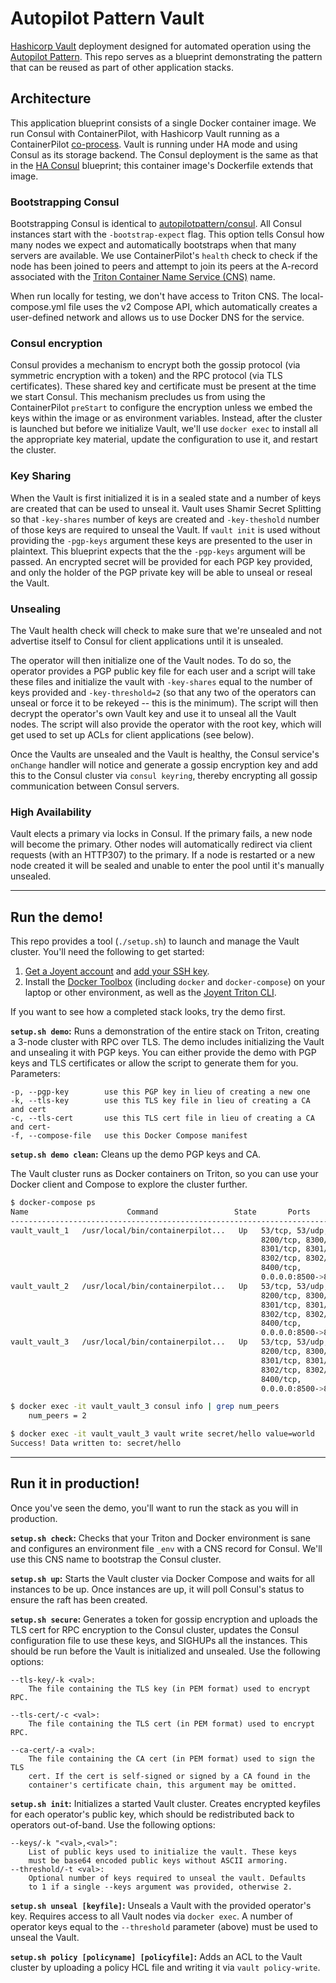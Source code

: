 # Autopilot Pattern Vault

[Hashicorp Vault](https://www.vaultproject.io) deployment designed for automated operation using the [Autopilot Pattern](http://autopilotpattern.io/). This repo serves as a blueprint demonstrating the pattern that can be reused as part of other application stacks.

## Architecture

This application blueprint consists of a single Docker container image. We run Consul with ContainerPilot, with Hashicorp Vault running as a ContainerPilot [co-process](https://www.joyent.com/containerpilot/docs/coprocesses). Vault is running under HA mode and using Consul as its storage backend. The Consul deployment is the same as that in the [HA Consul](https://github.com/autopilotpattern/consul) blueprint; this container image's Dockerfile extends that image.

### Bootstrapping Consul

Bootstrapping Consul is identical to [autopilotpattern/consul](https://github.com/autopilotpattern/consul). All Consul instances start with the `-bootstrap-expect` flag. This option tells Consul how many nodes we expect and automatically bootstraps when that many servers are available. We use ContainerPilot's `health` check to check if the node has been joined to peers and attempt to join its peers at the A-record associated with the [Triton Container Name Service (CNS)](https://docs.joyent.com/public-cloud/network/cns) name.

When run locally for testing, we don't have access to Triton CNS. The local-compose.yml file uses the v2 Compose API, which automatically creates a user-defined network and allows us to use Docker DNS for the service.

### Consul encryption

Consul provides a mechanism to encrypt both the gossip protocol (via symmetric encryption with a token) and the RPC protocol (via TLS certificates). These shared key and certificate must be present at the time we start Consul. This mechanism precludes us from using the ContainerPilot `preStart` to configure the encryption unless we embed the keys within the image or as environment variables. Instead, after the cluster is launched but before we initialize Vault, we'll use `docker exec` to install all the appropriate key material, update the configuration to use it, and restart the cluster.

### Key Sharing

When the Vault is first initialized it is in a sealed state and a number of keys are created that can be used to unseal it. Vault uses Shamir Secret Splitting so that `-key-shares` number of keys are created and `-key-theshold` number of those keys are required to unseal the Vault. If `vault init` is used without providing the `-pgp-keys` argument these keys are presented to the user in plaintext. This blueprint expects that the the `-pgp-keys` argument will be passed. An encrypted secret will be provided for each PGP key provided, and only the holder of the PGP private key will be able to unseal or reseal the Vault.

### Unsealing

The Vault health check will check to make sure that we're unsealed and not advertise itself to Consul for client applications until it is unsealed.

The operator will then initialize one of the Vault nodes. To do so, the operator provides a PGP public key file for each user and a script will take these files and initialize the vault with `-key-shares` equal to the number of keys provided and `-key-threshold=2` (so that any two of the operators can unseal or force it to be rekeyed -- this is the minimum). The script will then decrypt the operator's own Vault key and use it to unseal all the Vault nodes. The script will also provide the operator with the root key, which will get used to set up ACLs for client applications (see below).

Once the Vaults are unsealed and the Vault is healthy, the Consul service's `onChange` handler will notice and generate a gossip encryption key and add this to the Consul cluster via `consul keyring`, thereby encrypting all gossip communication between Consul servers.

### High Availability

Vault elects a primary via locks in Consul. If the primary fails, a new node will become the primary. Other nodes will automatically redirect via client requests (with an HTTP307) to the primary. If a node is restarted or a new node created it will be sealed and unable to enter the pool until it's manually unsealed.

---

## Run the demo!

This repo provides a tool (`./setup.sh`) to launch and manage the Vault cluster. You'll need the following to get started:

1. [Get a Joyent account](https://my.joyent.com/landing/signup/) and [add your SSH key](https://docs.joyent.com/public-cloud/getting-started).
1. Install the [Docker Toolbox](https://docs.docker.com/installation/mac/) (including `docker` and `docker-compose`) on your laptop or other environment, as well as the [Joyent Triton CLI](https://www.joyent.com/blog/introducing-the-triton-command-line-tool).

If you want to see how a completed stack looks, try the demo first.

**`setup.sh demo`:** Runs a demonstration of the entire stack on Triton, creating a 3-node cluster with RPC over TLS. The demo includes initializing the Vault and unsealing it with PGP keys. You can either provide the demo with PGP keys and TLS certificates or allow the script to generate them for you. Parameters:

	-p, --pgp-key        use this PGP key in lieu of creating a new one
	-k, --tls-key        use this TLS key file in lieu of creating a CA and cert
	-c, --tls-cert       use this TLS cert file in lieu of creating a CA and cert-
	-f, --compose-file   use this Docker Compose manifest

**`setup.sh demo clean`:** Cleans up the demo PGP keys and CA.

The Vault cluster runs as Docker containers on Triton, so you can use your Docker client and Compose to explore the cluster further.

```bash
$ docker-compose ps
Name                      Command                 State       Ports
--------------------------------------------------------------------------------
vault_vault_1   /usr/local/bin/containerpilot...   Up   53/tcp, 53/udp,
                                                        8200/tcp, 8300/tcp
                                                        8301/tcp, 8301/udp,
                                                        8302/tcp, 8302/udp,
                                                        8400/tcp,
                                                        0.0.0.0:8500->8500/tcp
vault_vault_2   /usr/local/bin/containerpilot...   Up   53/tcp, 53/udp,
                                                        8200/tcp, 8300/tcp
                                                        8301/tcp, 8301/udp,
                                                        8302/tcp, 8302/udp,
                                                        8400/tcp,
                                                        0.0.0.0:8500->8500/tcp
vault_vault_3   /usr/local/bin/containerpilot...   Up   53/tcp, 53/udp,
                                                        8200/tcp, 8300/tcp
                                                        8301/tcp, 8301/udp,
                                                        8302/tcp, 8302/udp,
                                                        8400/tcp,
                                                        0.0.0.0:8500->8500/tcp

$ docker exec -it vault_vault_3 consul info | grep num_peers
    num_peers = 2

$ docker exec -it vault_vault_3 vault write secret/hello value=world
Success! Data written to: secret/hello

```

---

## Run it in production!

Once you've seen the demo, you'll want to run the stack as you will in production.

**`setup.sh check`:** Checks that your Triton and Docker environment is sane and configures an environment file `_env` with a CNS record for Consul. We'll use this CNS name to bootstrap the Consul cluster.

**`setup.sh up`:** Starts the Vault cluster via Docker Compose and waits for all instances to be up. Once instances are up, it will poll Consul's status to ensure the raft has been created.

**`setup.sh secure`:** Generates a token for gossip encryption and uploads the TLS cert for RPC encryption to the Consul cluster, updates the Consul configuration file to use these keys, and SIGHUPs all the instances. This should be run before the Vault is initialized and unsealed. Use the following options:

	--tls-key/-k <val>:
		The file containing the TLS key (in PEM format) used to encrypt RPC.

	--tls-cert/-c <val>:
		The file containing the TLS cert (in PEM format) used to encrypt RPC.

	--ca-cert/-a <val>:
		The file containing the CA cert (in PEM format) used to sign the TLS
		cert. If the cert is self-signed or signed by a CA found in the
		container's certificate chain, this argument may be omitted.

**`setup.sh init`:** Initializes a started Vault cluster. Creates encrypted keyfiles for each operator's public key, which should be redistributed back to operators out-of-band. Use the following options:

	--keys/-k "<val>,<val>":
		List of public keys used to initialize the vault. These keys
		must be base64 encoded public keys without ASCII armoring.
	--threshold/-t <val>:
		Optional number of keys required to unseal the vault. Defaults
		to 1 if a single --keys argument was provided, otherwise 2.

**`setup.sh unseal [keyfile]`:** Unseals a Vault with the provided operator's key. Requires access to all Vault nodes via `docker exec`. A number of operator keys equal to the `--threshold` parameter (above) must be used to unseal the Vault.

**`setup.sh policy [policyname] [policyfile]`:** Adds an ACL to the Vault cluster by uploading a policy HCL file and writing it via `vault policy-write`.
